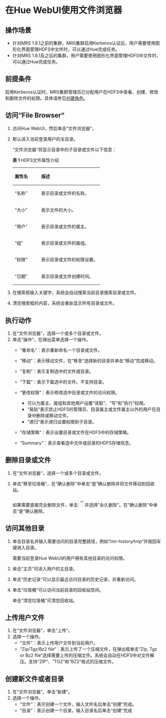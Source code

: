 # 在Hue WebUI使用文件浏览器<a name="ZH-CN_TOPIC_0173178163"></a>

## 操作场景<a name="s8e39a2a37ddf4c6ea949563aa39df031"></a>

-   针对MRS 1.8.1之前的集群，MRS集群启用Kerberos认证后，用户需要使用图形化界面管理HDFS中文件时，可以通过Hue完成任务。
-   针对MRS 1.8.1及之后的集群，用户需要使用图形化界面管理HDFS中文件时，可以通过Hue完成任务。

## 前提条件<a name="s73e3da43aeec474bb06ff52f70fa8d6b"></a>

启用Kerberos认证时，MRS集群管理员已分配用户在HDFS中查看、创建、修改和删除文件的权限。具体请参见[创建角色](创建角色.md)。

## 访问“File Browser“<a name="section66894515326"></a>

1.  访问Hue WebUI，然后单击“文件浏览器“。
2.  默认进入当前登录用户的主目录。

    “文件浏览器“将显示目录中的子目录或文件以下信息：

    **表 1**  HDFS文件属性介绍

    <a name="table4344895415333"></a>
    <table><thead align="left"><tr id="row4324098615333"><th class="cellrowborder" valign="top" width="30.259999999999998%" id="mcps1.2.3.1.1"><p id="p5244785615333"><a name="p5244785615333"></a><a name="p5244785615333"></a>属性名</p>
    </th>
    <th class="cellrowborder" valign="top" width="69.74000000000001%" id="mcps1.2.3.1.2"><p id="p2041794715333"><a name="p2041794715333"></a><a name="p2041794715333"></a>描述</p>
    </th>
    </tr>
    </thead>
    <tbody><tr id="row3939615315333"><td class="cellrowborder" valign="top" width="30.259999999999998%" headers="mcps1.2.3.1.1 "><p id="p4862183015333"><a name="p4862183015333"></a><a name="p4862183015333"></a><span class="parmname" id="parmname1285896615333"><a name="parmname1285896615333"></a><a name="parmname1285896615333"></a>“名称”</span></p>
    </td>
    <td class="cellrowborder" valign="top" width="69.74000000000001%" headers="mcps1.2.3.1.2 "><p id="p4605411915333"><a name="p4605411915333"></a><a name="p4605411915333"></a>表示目录或文件的名称。</p>
    </td>
    </tr>
    <tr id="row4062230615333"><td class="cellrowborder" valign="top" width="30.259999999999998%" headers="mcps1.2.3.1.1 "><p id="p3697181115333"><a name="p3697181115333"></a><a name="p3697181115333"></a><span class="parmname" id="parmname1902105915333"><a name="parmname1902105915333"></a><a name="parmname1902105915333"></a>“大小”</span></p>
    </td>
    <td class="cellrowborder" valign="top" width="69.74000000000001%" headers="mcps1.2.3.1.2 "><p id="p4192673415333"><a name="p4192673415333"></a><a name="p4192673415333"></a>表示文件的大小。</p>
    </td>
    </tr>
    <tr id="row4137987115333"><td class="cellrowborder" valign="top" width="30.259999999999998%" headers="mcps1.2.3.1.1 "><p id="p207245315333"><a name="p207245315333"></a><a name="p207245315333"></a><span class="parmname" id="parmname3005643415333"><a name="parmname3005643415333"></a><a name="parmname3005643415333"></a>“用户”</span></p>
    </td>
    <td class="cellrowborder" valign="top" width="69.74000000000001%" headers="mcps1.2.3.1.2 "><p id="p3365104215333"><a name="p3365104215333"></a><a name="p3365104215333"></a>表示目录或文件的属主。</p>
    </td>
    </tr>
    <tr id="row5652215215333"><td class="cellrowborder" valign="top" width="30.259999999999998%" headers="mcps1.2.3.1.1 "><p id="p6343523615333"><a name="p6343523615333"></a><a name="p6343523615333"></a><span class="parmname" id="parmname3687452115333"><a name="parmname3687452115333"></a><a name="parmname3687452115333"></a>“组”</span></p>
    </td>
    <td class="cellrowborder" valign="top" width="69.74000000000001%" headers="mcps1.2.3.1.2 "><p id="p3798050615333"><a name="p3798050615333"></a><a name="p3798050615333"></a>表示目录或文件的属组。</p>
    </td>
    </tr>
    <tr id="row6065221515333"><td class="cellrowborder" valign="top" width="30.259999999999998%" headers="mcps1.2.3.1.1 "><p id="p1489163915333"><a name="p1489163915333"></a><a name="p1489163915333"></a><span class="parmname" id="parmname3893732815333"><a name="parmname3893732815333"></a><a name="parmname3893732815333"></a>“权限”</span></p>
    </td>
    <td class="cellrowborder" valign="top" width="69.74000000000001%" headers="mcps1.2.3.1.2 "><p id="p6537214315333"><a name="p6537214315333"></a><a name="p6537214315333"></a>表示目录或文件的权限设置。</p>
    </td>
    </tr>
    <tr id="row1543296115333"><td class="cellrowborder" valign="top" width="30.259999999999998%" headers="mcps1.2.3.1.1 "><p id="p1388235915333"><a name="p1388235915333"></a><a name="p1388235915333"></a><span class="parmname" id="parmname899902415333"><a name="parmname899902415333"></a><a name="parmname899902415333"></a>“日期”</span></p>
    </td>
    <td class="cellrowborder" valign="top" width="69.74000000000001%" headers="mcps1.2.3.1.2 "><p id="p5072930415333"><a name="p5072930415333"></a><a name="p5072930415333"></a>表示目录或文件创建时间。</p>
    </td>
    </tr>
    </tbody>
    </table>

3.  在搜索框输入关键字，系统会自动搜索当前目录搜索目录或文件。
4.  清空搜索框的内容，系统会重新显示所有目录或文件。

## 执行动作<a name="section62998231540"></a>

1.  在“文件浏览器“，选择一个或多个目录或文件。
2.  单击“操作“，在弹出菜单选择一个操作。
    -   “重命名“：表示重新命名一个目录或文件。
    -   “移动“：表示移动文件，在“移至“选择新的目录并单击“移动“完成移动。
    -   “复制“：表示复制选中的文件或目录。
    -   “下载“：表示下载选中的文件。不支持目录。
    -   “更改权限“：表示修改选中目录或文件的访问权限。
        -   可以为属主、属组和其他用户设置“读取“、“写“和“执行“权限。
        -   “易贴“表示禁止HDFS的管理员、目录属主或文件属主以外的用户在目录中删除或移动文件。
        -   “递归“表示递归设置权限到子目录。

    -   “存储策略“：表示设置目录或文件在HDFS中的存储策略。
    -   “Summary“：表示查看选中文件或目录的HDFS存储信息。


## 删除目录或文件<a name="section2334570615428"></a>

1.  在“文件浏览器“，选择一个或多个目录或文件。
2.  单击“移至垃圾桶“，在“确认删除“中单击“是“确认删除并将文件移动到回收站。

    如果需要直接完全删除文件，单击![](figures/icon_mrs_undo1.jpg)并选择“永久删除“。在“确认删除“中单击“是“确认删除。


## 访问其他目录<a name="section4838881415445"></a>

1.  单击目录名并输入需要访问的目录完整路径，例如“/mr-history/tmp“并按回车键进入目录。

    需要当前登录Hue WebUI的用户拥有其他目录的访问权限。

2.  单击“主页“可进入用户的主目录。
3.  单击“历史记录“可以显示最近访问目录的历史记录，并重新访问。
4.  单击“垃圾桶“可以访问当前目录的回收站空间。

    单击“清空垃圾桶“可清空回收站。


## 上传用户文件<a name="section5192645015514"></a>

1.  在“文件浏览器“，单击“上传“。
2.  选择一个操作。
    -   “文件“：表示上传用户文件到当前用户。
    -   “Zip/Tgz/Bz2 file“：表示上传了一个压缩文件，在弹出框单击“Zip, Tgz or Bz2 file“选择需要上传的压缩文件。系统会自动在HDFS中对文件解压。支持“ZIP“、“TGZ“和“BZ2“格式的压缩文件。


## 创建新文件或者目录<a name="section179653215528"></a>

1.  在“文件浏览器“，单击“新建“。
2.  选择一个操作。
    -   “文件“：表示创建一个文件，输入文件名后单击“创建“完成。
    -   “目录“：表示创建一个目录，输入目录名后单击“创建“完成


